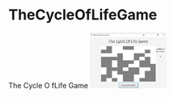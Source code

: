 # TheCycleOfLifeGame
The Cycle O fLife Game
<img src="gameScreenShot.png"  width="30%" height="30%"/>

